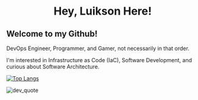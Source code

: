 <h1 align="center">Hey, Luikson Here!</h1>

## Welcome to my Github!
DevOps Engineer, Programmer, and Gamer, not necessarily in that order.

I'm interested in Infrastructure as Code (IaC), Software Development, and curious about Software Architecture.

[![Top Langs](https://github-readme-stats.vercel.app/api/top-langs/?username=kimidomaru&langs_count=10&layout=compact&theme=tokyonight)](https://github.com/anuraghazra/github-readme-stats)

![dev_quote](https://quotes-github-readme.vercel.app/api?type=horizontal&theme=tokyonight)
<!--[![Status](https://github-readme-stats.vercel.app/api?username=kimidomaru&show_icons=true&include_all_commits=true&theme=tokyonight)](https://github.com/anuraghazra/github-readme-stats)-->
